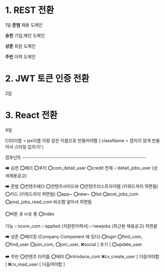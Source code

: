 # 1. REST 전환
1일
**준범**
채용 도메인

**승헌**
기업,메인 도메인

**상준**
회원 도메인

**주빈**
이력 도메인



# 2. JWT 토큰 인증 전환
2일


# 3. React 전환
4일

CSS이름 = jsx이름 이랑 같은 이름으로 만들어야함 ( className = 겹치지 않게 만들어서 스타일 입히기! )

컴포넌트 -------------------------------------------------------------- 

➡ 승헌
⭕헤더 
⭕푸터
⭕com_detail_user
⭕credit 전체
✅detail_jobs_user (상세채용공고) 



➡ 준범
⭕컨텐츠헤더
⭕컨텐츠사이드바
⭕컨텐츠리스트아이템 (키워드까지 하면됨)
⭕카드 (키워드까지 하면됨)
⭕app~
⭕new~
⭕list
⭕post_jobs_com
⭕post_jobs_read_com 비슷함 알아서 하면됨

⭕버튼 숏 in숏 롱 
⭕index

기능
✅score_com 
✅applied (지원한이력서)
✅newjobs (최근본 채용공고)
하면끝


➡ 상준
⭕페이징 (Company Component 에 있다)
⭕login
⭕find_com, ⭕find_user
⭕join_com, ⭕join_user, ❌social [ 포기 ]
⭕update_user




➡ 주빈
⭕컨텐츠 타이틀
⭕에러
⭕introduce_com
❌cv_create_user [ 다듬어야함 ]
❌cv_read_user [ 다듬어야함 ]
